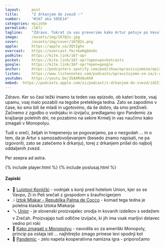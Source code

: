 ```yaml
---
layout: 	post
title:  	"Z drkanjem do zvezd ✨"
number: 	"#167 aka S05E14"
categories:	epizode
permalink:	/167/
tagline: 	"Zdravo. Tokrat za vas preverimo kako Artur potuje po Vesolju, kaj išče na svoji poti in kako si plačuje to drago potovanje. Namig je zelo dobro skrit v naslovu tokratne epizode."
image:		/assets/img/167@2x.jpg
cover:		/assets/img/cover/167@2x.png
apple:		https://apple.co/3QtIghx
overcast:	https://overcast.fm/+beHgQ4nOc
podkite:	https://kite.link/167-opr
pocket:		https://kite.link/167-opr?open=pocketcasts
google:		https://kite.link/167-opr?open=google
anchor:		https://podcasters.spotify.com/pod/show/opravicujemose/episodes/Z-drkanjem-do-zvezd-e27qcf3
listen:		https://www.listennotes.com/podcasts/opravičujemo-se-za/z-drkanjem-do-zvezd-369lOf8t14h/embed/
youtube:	https://youtu.be/35AXRVAu4X0
embed:	https://podcasts.apple.com/si/podcast/z-drkanjem-do-zvezd/id1514750013?i=1000623627386
---
```


Zdravo. Ker so časi težki imamo ta teden vas epizodo, ob kateri boste, vsaj upamu, vsaj malo pozabili na tegobe preteklega tedna. Zato se zapodimo v čase, ko smo bili še mladi in ugotovimo, da še dobro, da smo preživeli. Začnemo z zgodbo o vodnjaku in izvijaču, predlagamo igro Pandemic za krajšanje poletnih dni, ne pozabimo na sekire Krmelj in vas naučimo kako zmagati v Monopolyu. 

Tudi o sreči, željah in hrepenenju se pogovarjamo, pa o nezgodah ... in o tem, da je Artur s samozadovoljevanjem (besedo znamo napisati, ne pa izgovoriti, zato se zatečemo k drkanju), torej z drkanjem prišel do najbolj oddaljenih zvezd. 

Per asepra ad astra. 

{% include player.html %}
{% include poslusaj.html %}

<!--break-->

#### Zapiski

- 🎠 [Lujotovi Konjički](https://siol.net/trendi/svet-znanih/lujotovi-konjicki-313359) - vodnjak s konji pred hotelom Union, kjer so se Vavpo, Zi in Peli srečali z gospodom s šraufncigerjem 
- 🎶 [Iztok Mlakar - Republika Palma de Cocco](https://www.youtube.com/watch?v=EWTl7x0xVDg) - komad tega tedna je poletna klasika Iztoka Mlakarja 
- 🪛 [Unior](https://sl.wikipedia.org/wiki/Unior) - je slovenski proizvajalec orodja in kovanih izdelkov s sedežem v Zrečah. Proizvajajo tudi odlične izvijače, ki jih ima vsak marljivi delavec vedno pri roki  
- 🎲 [Kako zmagati v Monopolyu](https://www.wikihow.com/Win-at-Monopoly) - navodila so za ameriški Monopoly, princip pa ostaja isti ... najhitrejšo zmago prinese levi spodnji kot 
- 🦠 [Pandemic](https://en.wikipedia.org/wiki/Pandemic_(board_game)) - zelo napeta kooperativna namizna igra - priporočamo 